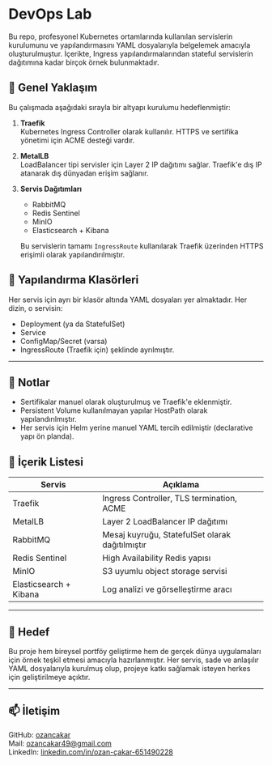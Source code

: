 # DevOps Lab

Bu repo, profesyonel Kubernetes ortamlarında kullanılan servislerin kurulumunu ve yapılandırmasını YAML dosyalarıyla belgelemek amacıyla oluşturulmuştur. İçerikte, Ingress yapılandırmalarından stateful servislerin dağıtımına kadar birçok örnek bulunmaktadır.

## 🚀 Genel Yaklaşım

Bu çalışmada aşağıdaki sırayla bir altyapı kurulumu hedeflenmiştir:

1. **Traefik**  
   Kubernetes Ingress Controller olarak kullanılır. HTTPS ve sertifika yönetimi için ACME desteği vardır.

2. **MetalLB**  
   LoadBalancer tipi servisler için Layer 2 IP dağıtımı sağlar. Traefik'e dış IP atanarak dış dünyadan erişim sağlanır.

3. **Servis Dağıtımları**  
   - RabbitMQ
   - Redis Sentinel
   - MinIO
   - Elasticsearch + Kibana

   Bu servislerin tamamı `IngressRoute` kullanılarak Traefik üzerinden HTTPS erişimli olarak yapılandırılmıştır.

## 📁 Yapılandırma Klasörleri

Her servis için ayrı bir klasör altında YAML dosyaları yer almaktadır. Her dizin, o servisin:
- Deployment (ya da StatefulSet)
- Service
- ConfigMap/Secret (varsa)
- IngressRoute (Traefik için)
şeklinde ayrılmıştır.

---

## 📌 Notlar

- Sertifikalar manuel olarak oluşturulmuş ve Traefik'e eklenmiştir.
- Persistent Volume kullanılmayan yapılar HostPath olarak yapılandırılmıştır.
- Her servis için Helm yerine manuel YAML tercih edilmiştir (declarative yapı ön planda).

## 📜 İçerik Listesi

| Servis | Açıklama |
|--------|----------|
| Traefik | Ingress Controller, TLS termination, ACME |
| MetalLB | Layer 2 LoadBalancer IP dağıtımı |
| RabbitMQ | Mesaj kuyruğu, StatefulSet olarak dağıtılmıştır |
| Redis Sentinel | High Availability Redis yapısı |
| MinIO | S3 uyumlu object storage servisi |
| Elasticsearch + Kibana | Log analizi ve görselleştirme aracı |

---

## 🧠 Hedef

Bu proje hem bireysel portföy geliştirme hem de gerçek dünya uygulamaları için örnek teşkil etmesi amacıyla hazırlanmıştır. Her servis, sade ve anlaşılır YAML dosyalarıyla kurulmuş olup, projeye katkı sağlamak isteyen herkes için geliştirilmeye açıktır.

---

## 📫 İletişim

GitHub: [ozancakar](https://github.com/ozancakar)  
Mail: ozancakar49@gmail.com  
LinkedIn: [linkedin.com/in/ozan-çakar-651490228](https://www.linkedin.com/in/ozan-%C3%A7akar-651490228/)
